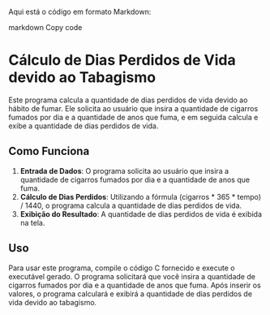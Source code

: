 
Aqui está o código em formato Markdown:

markdown
Copy code
# Cálculo de Dias Perdidos de Vida devido ao Tabagismo

Este programa calcula a quantidade de dias perdidos de vida devido ao hábito de fumar. Ele solicita ao usuário que insira a quantidade de cigarros fumados por dia e a quantidade de anos que fuma, e em seguida calcula e exibe a quantidade de dias perdidos de vida.

## Como Funciona

1. **Entrada de Dados**: O programa solicita ao usuário que insira a quantidade de cigarros fumados por dia e a quantidade de anos que fuma.
2. **Cálculo de Dias Perdidos**: Utilizando a fórmula (cigarros * 365 * tempo) / 1440, o programa calcula a quantidade de dias perdidos de vida.
3. **Exibição do Resultado**: A quantidade de dias perdidos de vida é exibida na tela.

## Uso

Para usar este programa, compile o código C fornecido e execute o executável gerado. O programa solicitará que você insira a quantidade de cigarros fumados por dia e a quantidade de anos que fuma. Após inserir os valores, o programa calculará e exibirá a quantidade de dias perdidos de vida devido ao tabagismo.
